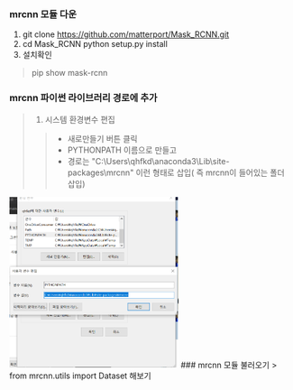 ### mrcnn 모듈 다운
1. git clone https://github.com/matterport/Mask_RCNN.git
2. cd Mask_RCNN
python setup.py install
3. 설치확인
> pip show mask-rcnn
### mrcnn 파이썬 라이브러리 경로에 추가
> 1. 시스템 환경변수 편집
>> * 새로만들기 버튼 클릭
>> * PYTHONPATH 이름으로 만들고
>> * 경로는 "C:\Users\qhfkd\anaconda3\Lib\site-packages\mrcnn"
이런 형태로 삽입( 즉 mrcnn이 들어있는 폴더 삽입)
<img src ="./others/syspath.png" width = 300/>
### mrcnn 모듈 불러오기
> from mrcnn.utils import Dataset
해보기